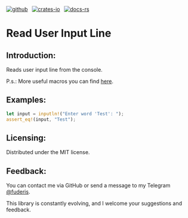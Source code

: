[![github]](https://github.com/fuderis/rs-macron/tree/main/macron-inputln)&ensp;
[![crates-io]](https://crates.io/crates/macron-inputln)&ensp;
[![docs-rs]](https://docs.rs/macron-inputln)

[github]: https://img.shields.io/badge/github-8da0cb?style=for-the-badge&labelColor=555555&logo=github
[crates-io]: https://img.shields.io/badge/crates.io-fc8d62?style=for-the-badge&labelColor=555555&logo=rust
[docs-rs]: https://img.shields.io/badge/docs.rs-66c2a5?style=for-the-badge&labelColor=555555&logo=docs.rs

# Read User Input Line

## Introduction:

Reads user input line from the console.

P.s.: More useful macros you can find [here](https://docs.rs/macron).


## Examples:

```rust
let input = inputln!("Enter word 'Test': ");
assert_eq!(input, "Test");
```

## Licensing:

Distributed under the MIT license.


## Feedback:

You can contact me via GitHub or send a message to my Telegram [@fuderis](https://t.me/fuderis).

This library is constantly evolving, and I welcome your suggestions and feedback.
